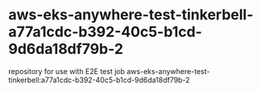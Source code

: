 # aws-eks-anywhere-test-tinkerbell-a77a1cdc-b392-40c5-b1cd-9d6da18df79b-2
repository for use with E2E test job aws-eks-anywhere-test-tinkerbell:a77a1cdc-b392-40c5-b1cd-9d6da18df79b-2
